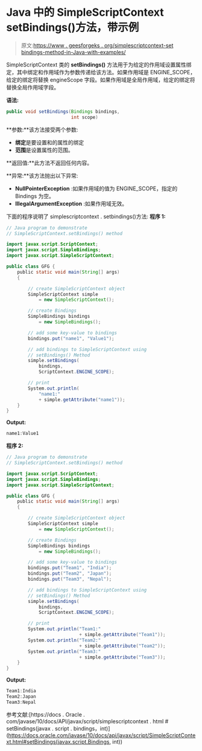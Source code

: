 # Java 中的 SimpleScriptContext setBindings()方法，带示例

> 原文:[https://www . geesforgeks . org/simplescriptcontext-set bindings-method-in-Java-with-examples/](https://www.geeksforgeeks.org/simplescriptcontext-setbindings-method-in-java-with-examples/)

SimpleScriptContext 类的 **setBindings()** 方法用于为给定的作用域设置属性绑定，其中绑定和作用域作为参数传递给该方法。如果作用域是 ENGINE_SCOPE，给定的绑定将替换 engineScope 字段。如果作用域是全局作用域，给定的绑定将替换全局作用域字段。

**语法:**

```java
public void setBindings(Bindings bindings,
                        int scope)

```

**参数:**该方法接受两个参数:

*   **绑定**是要设置和的属性的绑定
*   **范围**是设置属性的范围。

**返回值:**此方法不返回任何内容。

**异常:**该方法抛出以下异常:

*   **NullPointerException** :如果作用域的值为 ENGINE_SCOPE，指定的 Bindings 为空。
*   **IllegalArgumentException** :如果作用域无效。

下面的程序说明了 simplescriptcontext . setbindings()方法:
**程序 1:**

```java
// Java program to demonstrate
// SimpleScriptContext.setBindings() method

import javax.script.ScriptContext;
import javax.script.SimpleBindings;
import javax.script.SimpleScriptContext;

public class GFG {
    public static void main(String[] args)
    {

        // create SimpleScriptContext object
        SimpleScriptContext simple
            = new SimpleScriptContext();

        // create Bindings
        SimpleBindings bindings
            = new SimpleBindings();

        // add some key-value to bindings
        bindings.put("name1", "Value1");

        // add bindings to SimpleScriptContext using
        // setBindings() Method
        simple.setBindings(
            bindings,
            ScriptContext.ENGINE_SCOPE);

        // print
        System.out.println(
            "name1:"
            + simple.getAttribute("name1"));
    }
}
```

**Output:**

```java
name1:Value1

```

**程序 2:**

```java
// Java program to demonstrate
// SimpleScriptContext.setBindings() method

import javax.script.ScriptContext;
import javax.script.SimpleBindings;
import javax.script.SimpleScriptContext;

public class GFG {
    public static void main(String[] args)
    {

        // create SimpleScriptContext object
        SimpleScriptContext simple
            = new SimpleScriptContext();

        // create Bindings
        SimpleBindings bindings
            = new SimpleBindings();

        // add some key-value to bindings
        bindings.put("Team1", "India");
        bindings.put("Team2", "Japan");
        bindings.put("Team3", "Nepal");

        // add bindings to SimpleScriptContext using
        // setBindings() Method
        simple.setBindings(
            bindings,
            ScriptContext.ENGINE_SCOPE);

        // print
        System.out.println("Team1:"
                           + simple.getAttribute("Team1"));
        System.out.println("Team2:"
                           + simple.getAttribute("Team2"));
        System.out.println("Team3:"
                           + simple.getAttribute("Team3"));
    }
}
```

**Output:**

```java
Team1:India
Team2:Japan
Team3:Nepal

```

参考文献:[https://docs . Oracle . com/javase/10/docs/API/javax/script/simplescriptcontext . html # setBindings(javax . script . bindings，int)](https://docs.oracle.com/javase/10/docs/api/javax/script/SimpleScriptContext.html#setBindings(javax.script.Bindings, int))
